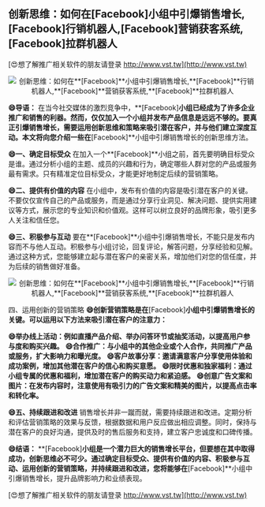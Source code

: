 ## **创新思维：如何在**[Facebook]**小组中引爆销售增长,**[Facebook]**行销机器人,**[Facebook]**营销获客系统,**[Facebook]**拉群机器人**

[😍想了解推广相关软件的朋友请登录 http://www.vst.tw](http://www.vst.tw)

 <center><img src="https://vst.tw/MP4/tuiguang/png/3.png" alt="创新思维：如何在**[Facebook]**小组中引爆销售增长,**[Facebook]**行销机器人,**[Facebook]**营销获客系统,**[Facebook]**拉群机器人"></center>

**😄导语：**
在当今社交媒体的激烈竞争中，**[Facebook]**小组已经成为了许多企业推广和销售的利器。然而，仅仅加入一个小组并发布产品信息是远远不够的。要真正引爆销售增长，需要运用创新思维和策略来吸引潜在客户，并与他们建立深度互动。本文将向您介绍一些在**[Facebook]**小组中引爆销售增长的创新思维方法。

**😄一、确定目标受众**
在加入一个**[Facebook]**小组之前，首先要明确目标受众是谁。通过分析小组的主题、成员的兴趣和行为，确定哪些人群对您的产品或服务最有需求。只有精准定位目标受众，才能更好地制定后续的营销策略。

**😄二、提供有价值的内容**
在小组中，发布有价值的内容是吸引潜在客户的关键。不要仅仅宣传自己的产品或服务，而是通过分享行业洞见、解决问题、提供实用建议等方式，展示您的专业知识和价值观。这样可以树立良好的品牌形象，吸引更多人关注和信任您。

**😄三、积极参与互动**
要在**[Facebook]**小组中引爆销售增长，不能只是发布内容而不与他人互动。积极参与小组讨论，回复评论，解答问题，分享经验和见解。通过这种方式，您能够建立起与潜在客户的亲密关系，增加他们对您的信任度，并为后续的销售做好准备。

 <center><img src="https://vst.tw/MP4/tuiguang/png/4.png" alt="创新思维：如何在**[Facebook]**小组中引爆销售增长,**[Facebook]**行销机器人,**[Facebook]**营销获客系统,**[Facebook]**拉群机器人"></center>

四、运用创新的营销策略
**😄创新营销策略是在**[Facebook]**小组中引爆销售增长的关键。可以运用以下方法来吸引潜在客户的注意力：**

**😄举办线上活动：例如直播产品介绍、举办问答环节或抽奖活动，以提高用户参与度和购买兴趣。**
**😄合作推广：与小组中的其他企业或个人合作，共同推广产品或服务，扩大影响力和曝光度。**
**😄客户故事分享：邀请满意客户分享使用体验和成功案例，增加其他潜在客户的信心和购买意愿。**
**😄限时优惠和独家福利：通过小组专属的优惠和福利，增加潜在客户的购买动力和紧迫感。**
**😄创意广告文案和图片：在发布内容时，注意使用有吸引力的广告文案和精美的图片，以提高点击率和转化率。**

**😄五、持续跟进和改进**
销售增长并非一蹴而就，需要持续跟进和改进。定期分析和评估营销策略的效果与反馈，根据数据和用户反应做出相应调整。同时，保持与潜在客户的良好沟通，提供及时的售后服务和支持，建立客户忠诚度和口碑传播。

**😄结语：**
**[Facebook]**小组是一个潜力巨大的销售增长平台，但要想在其中取得成功，创新思维必不可少。通过确定目标受众、提供有价值的内容、积极参与互动、运用创新的营销策略，并持续跟进和改进，您将能够在**[Facebook]**小组中引爆销售增长，提升品牌影响力和业绩表现。

[😍想了解推广相关软件的朋友请登录 http://www.vst.tw](http://www.vst.tw)



